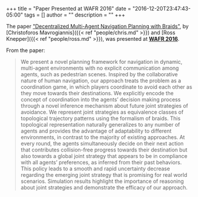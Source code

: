 +++
title = "Paper Presented at WAFR 2016"
date = "2016-12-20T23:47:43-05:00"
tags = []
author = ""
description = ""
+++

The paper ["Decentralized Multi-Agent Navigation Planning with 
Braids"](http://wafr.org/papers/WAFR_2016_paper_117.pdf), by [Christoforos Mavrogiannis]({{< ref 
"people/chris.md" >}}) and [Ross Knepper]({{< ref "people/ross.md" >}}), was presented at [**WAFR 
2016**](http://www.wafr.org/).

From the paper:

> We present a novel planning framework for navigation in dynamic,
> multi-agent environments with no explicit communication among agents, such as
> pedestrian scenes. Inspired by the collaborative nature of human navigation, our
> approach treats the problem as a coordination game, in which players coordinate
> to avoid each other as they move towards their destinations. We explicitly encode
> the concept of coordination into the agents’ decision making process through a
> novel inference mechanism about future joint strategies of avoidance. We represent
> joint strategies as equivalence classes of topological trajectory patterns using
> the formalism of braids. This topological representation naturally generalizes to
> any number of agents and provides the advantage of adaptability to different environments,
> in contrast to the majority of existing approaches. At every round,
> the agents simultaneously decide on their next action that contributes collision-free
> progress towards their destination but also towards a global joint strategy
> that appears to be in compliance with all agents’ preferences, as inferred from
> their past behaviors. This policy leads to a smooth and rapid uncertainty decrease
> regarding the emerging joint strategy that is promising for real world scenarios.
> Simulation results highlight the importance of reasoning about joint strategies
> and demonstrate the efficacy of our approach.

